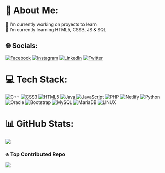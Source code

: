 # 💫 About Me:
🔭 I’m currently working on proyects to learn<br>🌱 I’m currently learning HTML5, CSS3, JS & SQL<br>


## 🌐 Socials:
[![Facebook](https://img.shields.io/badge/Facebook-%231877F2.svg?logo=Facebook&logoColor=white)](https://facebook.com/F1oxyz) [![Instagram](https://img.shields.io/badge/Instagram-%23E4405F.svg?logo=Instagram&logoColor=white)](https://instagram.com/a.floxyz) [![LinkedIn](https://img.shields.io/badge/LinkedIn-%230077B5.svg?logo=linkedin&logoColor=white)](https://linkedin.com/in/angela-flores-7b34b0259) [![Twitter](https://img.shields.io/badge/Twitter-%231DA1F2.svg?logo=Twitter&logoColor=white)](https://twitter.com/F1oxyz) 

# 💻 Tech Stack:
![C++](https://img.shields.io/badge/c++-%2300599C.svg?style=for-the-badge&logo=c%2B%2B&logoColor=white) ![CSS3](https://img.shields.io/badge/css3-%231572B6.svg?style=for-the-badge&logo=css3&logoColor=white) ![HTML5](https://img.shields.io/badge/html5-%23E34F26.svg?style=for-the-badge&logo=html5&logoColor=white) ![Java](https://img.shields.io/badge/java-%23ED8B00.svg?style=for-the-badge&logo=java&logoColor=white) ![JavaScript](https://img.shields.io/badge/javascript-%23323330.svg?style=for-the-badge&logo=javascript&logoColor=%23F7DF1E) ![PHP](https://img.shields.io/badge/php-%23777BB4.svg?style=for-the-badge&logo=php&logoColor=white) ![Netlify](https://img.shields.io/badge/netlify-%23000000.svg?style=for-the-badge&logo=netlify&logoColor=#00C7B7) ![Python](https://img.shields.io/badge/python-3670A0?style=for-the-badge&logo=python&logoColor=ffdd54) ![Oracle](https://img.shields.io/badge/Oracle-F80000?style=for-the-badge&logo=oracle&logoColor=white) ![Bootstrap](https://img.shields.io/badge/bootstrap-%23563D7C.svg?style=for-the-badge&logo=bootstrap&logoColor=white) ![MySQL](https://img.shields.io/badge/mysql-%2300f.svg?style=for-the-badge&logo=mysql&logoColor=white) ![MariaDB](https://img.shields.io/badge/MariaDB-003545?style=for-the-badge&logo=mariadb&logoColor=white) ![LINUX](https://img.shields.io/badge/Linux-FCC624?style=for-the-badge&logo=linux&logoColor=black)
# 📊 GitHub Stats:
![](https://github-readme-streak-stats.herokuapp.com/?user=F1oxyz&theme=dark&hide_border=false)<br/>

### 🔝 Top Contributed Repo
![](https://github-contributor-stats.vercel.app/api?username=F1oxyz&limit=5&theme=dark&combine_all_yearly_contributions=true)

<!-- Proudly created with GPRM ( https://gprm.itsvg.in ) -->
